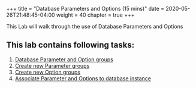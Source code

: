 +++
title = "Database Parameters and Options (15 mins)"
date = 2020-05-26T21:48:45-04:00
weight = 40
chapter = true
+++

<div align="left">This Lab will walk through the use of Database Parameters and Options</div>

## This lab contains following tasks:
1. [Database Parameter and Option groups](lab4/1_paramoptions.html)
2. [Create new Parameter groups](lab4/2_newparamgroup.html)
3. [Create new Option groups](lab4/3_newoptiongroup.html)
4. [Associate Parameter and Options to database instance](lab4/4_assign.html)